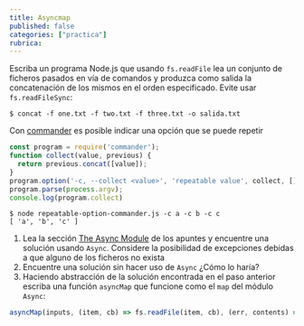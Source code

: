 ```yaml
---
title: Asyncmap
published: false
categories: ["practica"]
rubrica: 
---
```


Escriba un programa Node.js que usando `fs.readFile` lea  un conjunto de ficheros pasados en vía de comandos y produzca como salida la concatenación de los mismos en el orden especificado. Evite usar `fs.readFileSync`:

```
$ concat -f one.txt -f two.txt -f three.txt -o salida.txt
```

Con [commander](https://www.npmjs.com/package/commander?activeTab=readme) es posible indicar una opción que se puede repetir

```js
const program = require('commander');
function collect(value, previous) {
  return previous.concat([value]);
}
program.option('-c, --collect <value>', 'repeatable value', collect, []);
program.parse(process.argv);
console.log(program.collect)
```

```
$ node repeatable-option-commander.js -c a -c b -c c
[ 'a', 'b', 'c' ]
```

1. Lea la sección [The Async Module]({{site.baseurl}}/tema2-async/async-js) de los apuntes y encuentre una solución usando `Async`. Considere la posibilidad de excepciones debidas a que alguno de los ficheros no exista
3. Encuentre  una solución sin hacer uso de `Async` ¿Cómo lo haría?
4. Haciendo abstracción de la solución encontrada en el paso anterior escriba una función `asyncMap` que funcione como el `map` del módulo `Async`:

  ```js
  asyncMap(inputs, (item, cb) => fs.readFile(item, cb), (err, contents) => { ... });
  ```
